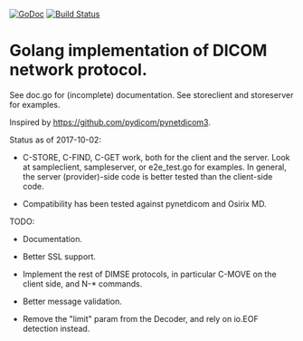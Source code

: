 [![GoDoc](https://godoc.org/github.com/kristianvalind/go-netdicom?status.svg)](https://godoc.org/github.com/kristianvalind/go-netdicom) [![Build Status](https://travis-ci.org/grailbio/go-netdicom.svg?branch=master)](https://travis-ci.org/grailbio/go-netdicom.svg?branch=master)

# Golang implementation of DICOM network protocol.

See doc.go for (incomplete) documentation.  See storeclient and storeserver for
examples.

Inspired by https://github.com/pydicom/pynetdicom3.

Status as of 2017-10-02:

- C-STORE, C-FIND, C-GET work, both for the client and the server. Look at
  sampleclient, sampleserver, or e2e_test.go for examples.  In general, the
  server (provider)-side code is better tested than the client-side code.

- Compatibility has been tested against pynetdicom and Osirix MD.

TODO:

- Documentation.

- Better SSL support.

- Implement the rest of DIMSE protocols, in particular C-MOVE on the client
  side, and N-* commands.

- Better message validation.

- Remove the "limit" param from the Decoder, and rely on io.EOF detection instead.
